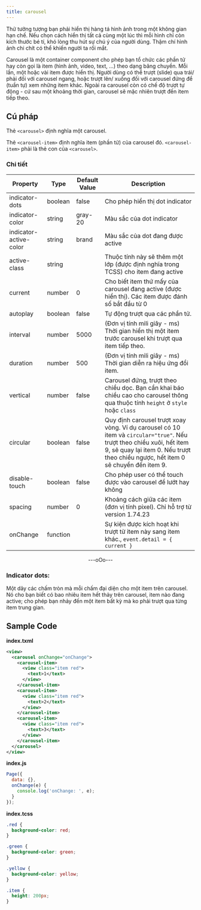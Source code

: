 ```yaml
---
title: carousel
---
```


Thử tưởng tượng bạn phải hiển thị hàng tá hình ảnh trong một không gian hạn chế. Nếu chọn cách hiển thị tất cả cùng một lúc thì mỗi hình chỉ còn kích thước bé tí, khó lòng thu hút sự chú ý của người dùng. Thậm chí hình ảnh chi chít có thể khiến người ta rối mắt. 

Carousel là một container component cho phép bạn tổ chức các phần tử hay còn gọi là item (hình ảnh, video, text, …)  theo dạng băng chuyền. Mỗi lần, một hoặc vài item được hiển thị. Người dùng có thể trượt (slide) qua trái/ phải đối với carousel ngang, hoặc trượt lên/ xuống đối với carousel đứng để (tuần tự) xem những item khác. Ngoài ra carousel còn có chế độ trượt tự động - cứ sau một khoảng thời gian, carousel sẽ mặc nhiên trượt đến item tiếp theo.

## Cú pháp

Thẻ `<carousel>` định nghĩa một carousel.

Thẻ `<carousel-item>` định nghĩa item (phần tử) của carousel đó. `<carousel-item>` phải là thẻ con của `<carousel>`.


### Chi tiết

| Property               | Type     | Default Value | Description                                                                                                                                                                                                |
| ---------------------- | -------- | ------------- | ---------------------------------------------------------------------------------------------------------------------------------------------------------------------------------------------------------- |
| indicator-dots         | boolean  | false         | Cho phép hiển thị dot indicator                                                                                                                                                                            |
| indicator-color        | string   | gray-20       | Màu sắc của dot indicator                                                                                                                                                                                  |
| indicator-active-color | string   | brand         | Màu sắc của dot đang được active                                                                                                                                                                           |
| active-class           | string   |               | Thuộc tính này sẽ thêm một lớp (được định nghĩa trong TCSS) cho item đang active                                                                                                                           |
| current                | number   | 0             | Cho biết item thứ mấy của carousel đang active (được hiển thị). Các item được đánh số bắt đầu từ 0                                                                                                         |
| autoplay               | boolean  | false         | Tự động trượt qua các phần tử.                                                                                                                                                                             |
| interval               | number   | 5000          | (Đơn vị tính mili giây - ms) Thời gian hiển thị một item trước carousel khi trượt qua item tiếp theo.                                                                                                      |
| duration               | number   | 500           | (Đơn vị tính mili giây - ms) Thời gian diễn ra hiệu ứng đổi item.                                                                                                                                          |
| vertical               | number   | false         | Carousel đứng, trượt theo chiều dọc. Bạn cần khai báo chiều cao cho carousel thông qua thuộc tính `height` ở `style` hoặc `class`                                                                          |
| circular               | boolean  | false         | Quy định carousel trượt xoay vòng. Ví dụ carousel có 10 item và `circular="true"`. Nếu trượt theo chiều xuôi, hết item 9, sẽ quay lại item 0. Nếu trượt theo chiều ngược, hết item 0 sẽ chuyển đến item 9. |
| disable-touch          | boolean  | false         | Cho phép user có thể touch được vào carousel để lướt hay không                                                                                                                                             |
| spacing                | number   | 0             | Khoảng cách giữa các item (đơn vị tính pixel). Chỉ hỗ trợ từ version 1.74.23                                                                                                                               |
| onChange               | function |               | Sự kiện được kích hoạt khi trượt từ item này sang item khác., `event.detail = { current }`                                                                                                                 |

<div align="center"> ---oOo--- </div>

### Indicator dots: 

Một dãy các chấm tròn mà mỗi chấm đại diện cho một item trên carousel. Nó cho bạn biết có bao nhiêu item hết thảy trên carousel, item nào đang active; cho phép bạn nhảy đến một item bất kỳ mà ko phải trượt qua từng item trung gian.

## Sample Code

**index.txml**

```xml
<view>
  <carousel onChange="onChange">
    <carousel-item>
      <view class="item red">
        <text>1</text>
      </view>
    </carousel-item>
    <carousel-item>
      <view class="item red">
        <text>2</text>
      </view>
    </carousel-item>
    <carousel-item>
      <view class="item red">
        <text>3</text>
      </view>
    </carousel-item>
  </carousel>
</view>
```

**index.js**

```js
Page({
  data: {},
  onChange(e) {
    console.log('onChange: ', e);
  }
});
```

**index.tcss**

```css
.red {
  background-color: red;
}

.green {
  background-color: green;
}

.yellow {
  background-color: yellow;
}

.item {
  height: 200px;
}
```
